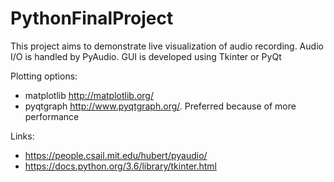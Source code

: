 # PythonFinalProject

This project aims to demonstrate live visualization of audio recording.
Audio I/O is handled by PyAudio.
GUI is developed using Tkinter or PyQt

Plotting options:
* matplotlib http://matplotlib.org/
* pyqtgraph http://www.pyqtgraph.org/. Preferred because of more performance

Links:
* https://people.csail.mit.edu/hubert/pyaudio/
* https://docs.python.org/3.6/library/tkinter.html
